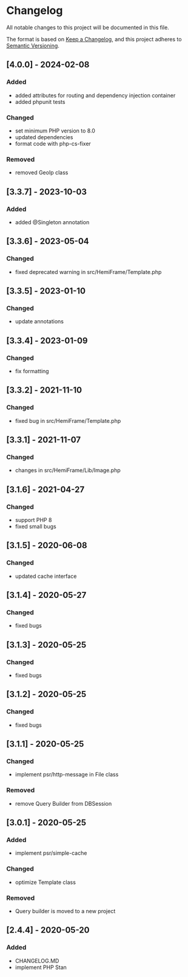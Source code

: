 # Changelog

All notable changes to this project will be documented in this file.

The format is based on [Keep a Changelog](https://keepachangelog.com/en/1.0.0/),
and this project adheres to [Semantic Versioning](https://semver.org/spec/v2.0.0.html).

## [4.0.0] - 2024-02-08

### Added

- added attributes for routing and dependency injection container
- added phpunit tests

### Changed

- set minimum PHP version to 8.0
- updated dependencies
- format code with php-cs-fixer

### Removed

- removed GeoIp class

## [3.3.7] - 2023-10-03

### Added

- added @Singleton annotation

## [3.3.6] - 2023-05-04

### Changed

- fixed deprecated warning in src/HemiFrame/Template.php

## [3.3.5] - 2023-01-10

### Changed

- update annotations

## [3.3.4] - 2023-01-09

### Changed

- fix formatting

## [3.3.2] - 2021-11-10

### Changed

- fixed bug in src/HemiFrame/Template.php

## [3.3.1] - 2021-11-07

### Changed

- changes in src/HemiFrame/Lib/Image.php

## [3.1.6] - 2021-04-27

### Changed

- support PHP 8
- fixed small bugs

## [3.1.5] - 2020-06-08

### Changed

- updated cache interface

## [3.1.4] - 2020-05-27

### Changed

- fixed bugs

## [3.1.3] - 2020-05-25

### Changed

- fixed bugs

## [3.1.2] - 2020-05-25

### Changed

- fixed bugs

## [3.1.1] - 2020-05-25

### Changed

- implement psr/http-message in File class

### Removed

- remove Query Builder from DBSession

## [3.0.1] - 2020-05-25

### Added

- implement psr/simple-cache

### Changed

- optimize Template class

### Removed

- Query builder is moved to a new project

## [2.4.4] - 2020-05-20

### Added

- CHANGELOG.MD
- implement PHP Stan
